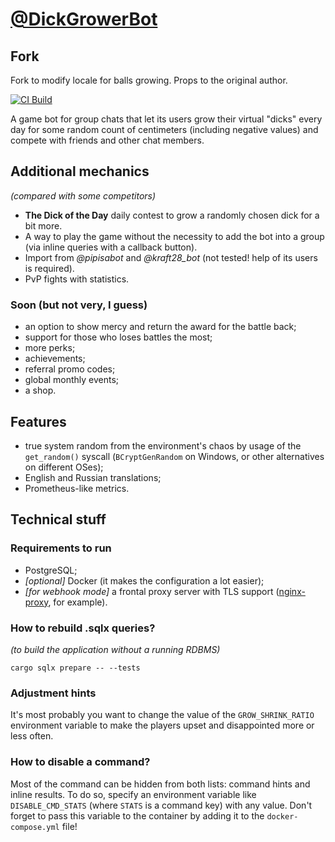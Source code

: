 [@DickGrowerBot](https://t.me/DickGrowerBot)
============================================

Fork
----
Fork to modify locale for balls growing. Props to the original author.


[![CI Build](https://github.com/maximxlss/BallsGrowerBot/actions/workflows/ci-build.yaml/badge.svg?branch=main&event=push)](https://github.com/maximxlss/BallsGrowerBot/actions/workflows/ci-build.yaml)

A game bot for group chats that let its users grow their virtual "dicks" every day for some random count of centimeters (including negative values) and compete with friends and other chat members.

Additional mechanics
--------------------
_(compared with some competitors)_

* **The Dick of the Day** daily contest to grow a randomly chosen dick for a bit more.
* A way to play the game without the necessity to add the bot into a group (via inline queries with a callback button).
* Import from _@pipisabot_ and _@kraft28_bot_ (not tested! help of its users is required).
* PvP fights with statistics.

### Soon (but not very, I guess)
* an option to show mercy and return the award for the battle back;
* support for those who loses battles the most;
* more perks;
* achievements;
* referral promo codes;
* global monthly events;
* a shop.

Features
--------
* true system random from the environment's chaos by usage of the `get_random()` syscall (`BCryptGenRandom` on Windows, or other alternatives on different OSes);
* English and Russian translations;
* Prometheus-like metrics.

Technical stuff
---------------

### Requirements to run
* PostgreSQL;
* _\[optional]_ Docker (it makes the configuration a lot easier);
* _\[for webhook mode]_ a frontal proxy server with TLS support ([nginx-proxy](https://github.com/nginx-proxy/nginx-proxy), for example).

### How to rebuild .sqlx queries?
_(to build the application without a running RDBMS)_

```shell
cargo sqlx prepare -- --tests
```

### Adjustment hints

It's most probably you want to change the value of the `GROW_SHRINK_RATIO` environment variable to make the players upset and disappointed more or less often.

### How to disable a command?

Most of the command can be hidden from both lists: command hints and inline results. To do so, specify an environment variable like `DISABLE_CMD_STATS` (where `STATS` is a command key) with any value.
Don't forget to pass this variable to the container by adding it to the `docker-compose.yml` file!
